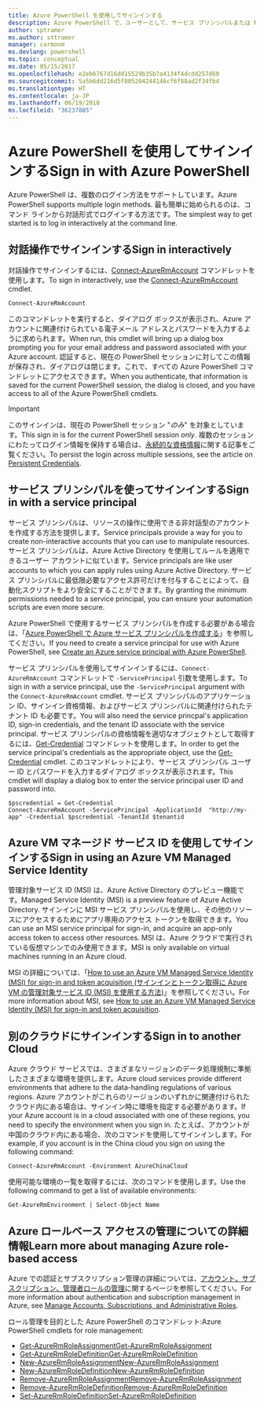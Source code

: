 ```yaml
---
title: Azure PowerShell を使用してサインインする
description: Azure PowerShell で、ユーザーとして、サービス プリンシパルまたは MSI を使用してサインインする方法。
author: sptramer
ms.author: sttramer
manager: carmonm
ms.devlang: powershell
ms.topic: conceptual
ms.date: 05/15/2017
ms.openlocfilehash: e2eb6767d16dd15529b35b7a4134f4dcdd257d60
ms.sourcegitcommit: 5a5b6dd216d5f805204244146cf6f88ad2f34fb4
ms.translationtype: HT
ms.contentlocale: ja-JP
ms.lasthandoff: 06/19/2018
ms.locfileid: "36237885"
---
```

# <a name="sign-in-with-azure-powershell"></a><span data-ttu-id="a51e1-103">Azure PowerShell を使用してサインインする</span><span class="sxs-lookup"><span data-stu-id="a51e1-103">Sign in with Azure PowerShell</span></span>

<span data-ttu-id="a51e1-104">Azure PowerShell は、複数のログイン方法をサポートしています。</span><span class="sxs-lookup"><span data-stu-id="a51e1-104">Azure PowerShell supports multiple login methods.</span></span> <span data-ttu-id="a51e1-105">最も簡単に始められるのは、コマンド ラインから対話形式でログインする方法です。</span><span class="sxs-lookup"><span data-stu-id="a51e1-105">The simplest way to get started is to log in interactively at the command line.</span></span>

## <a name="sign-in-interactively"></a><span data-ttu-id="a51e1-106">対話操作でサインインする</span><span class="sxs-lookup"><span data-stu-id="a51e1-106">Sign in interactively</span></span>

<span data-ttu-id="a51e1-107">対話操作でサインインするには、[Connect-AzureRmAccount](/powershell/module/azurerm.profile/connect-azurermaccount) コマンドレットを使用します。</span><span class="sxs-lookup"><span data-stu-id="a51e1-107">To sign in interactively, use the [Connect-AzureRmAccount](/powershell/module/azurerm.profile/connect-azurermaccount) cmdlet.</span></span>

```azurepowershell
Connect-AzureRmAccount
```

<span data-ttu-id="a51e1-108">このコマンドレットを実行すると、ダイアログ ボックスが表示され、Azure アカウントに関連付けられている電子メール アドレスとパスワードを入力するように求められます。</span><span class="sxs-lookup"><span data-stu-id="a51e1-108">When run, this cmdlet will bring up a dialog box prompting you for your email address and password associated with your Azure account.</span></span> <span data-ttu-id="a51e1-109">認証すると、現在の PowerShell セッションに対してこの情報が保存され、ダイアログは閉じます。これで、すべての Azure PowerShell コマンドレットにアクセスできます。</span><span class="sxs-lookup"><span data-stu-id="a51e1-109">When you authenticate, that information is saved for the current PowerShell session, the dialog is closed, and you have access to all of the Azure PowerShell cmdlets.</span></span>

> [!IMPORTANT]
> <span data-ttu-id="a51e1-110">このサインインは、現在の PowerShell セッション "_のみ_" を対象としています。</span><span class="sxs-lookup"><span data-stu-id="a51e1-110">This sign in is for the current PowerShell session _only_.</span></span> <span data-ttu-id="a51e1-111">複数のセッションにわたってログイン情報を保持する場合は、[永続的な資格情報](context-persistence.md)に関する記事をご覧ください。</span><span class="sxs-lookup"><span data-stu-id="a51e1-111">To persist the login across multiple sessions, see the article on [Persistent Credentials](context-persistence.md).</span></span>

## <a name="sign-in-with-a-service-principal"></a><span data-ttu-id="a51e1-112">サービス プリンシパルを使ってサインインする</span><span class="sxs-lookup"><span data-stu-id="a51e1-112">Sign in with a service principal</span></span>

<span data-ttu-id="a51e1-113">サービス プリンシパルは、リソースの操作に使用できる非対話型のアカウントを作成する方法を提供します。</span><span class="sxs-lookup"><span data-stu-id="a51e1-113">Service principals provide a way for you to create non-interactive accounts that you can use to manipulate resources.</span></span> <span data-ttu-id="a51e1-114">サービス プリンシパルは、Azure Active Directory を使用してルールを適用できるユーザー アカウントに似ています。</span><span class="sxs-lookup"><span data-stu-id="a51e1-114">Service principals are like user accounts to which you can apply rules using Azure Active Directory.</span></span> <span data-ttu-id="a51e1-115">サービス プリンシパルに最低限必要なアクセス許可だけを付与することによって、自動化スクリプトをより安全にすることができます。</span><span class="sxs-lookup"><span data-stu-id="a51e1-115">By granting the minimum permissions needed to a service principal, you can ensure your automation scripts are even more secure.</span></span>

<span data-ttu-id="a51e1-116">Azure PowerShell で使用するサービス プリンシパルを作成する必要がある場合は、「[Azure PowerShell で Azure サービス プリンシパルを作成する](create-azure-service-principal-azureps.md)」を参照してください。</span><span class="sxs-lookup"><span data-stu-id="a51e1-116">If you need to create a service principal for use with Azure PowerShell, see [Create an Azure service principal with Azure PowerShell](create-azure-service-principal-azureps.md).</span></span>

<span data-ttu-id="a51e1-117">サービス プリンシパルを使用してサインインするには、`Connect-AzureRmAccount` コマンドレットで `-ServicePrincipal` 引数を使用します。</span><span class="sxs-lookup"><span data-stu-id="a51e1-117">To sign in with a service principal, use the `-ServicePrincipal` argument with the `Connect-AzureRmAccount` cmdlet.</span></span> <span data-ttu-id="a51e1-118">サービス プリンシパルのアプリケーション ID、サインイン資格情報、およびサービス プリンシパルに関連付けられたテナント ID も必要です。</span><span class="sxs-lookup"><span data-stu-id="a51e1-118">You will also need the service princpal's application ID, sign-in credentials, and the tenant ID associate with the service principal.</span></span> <span data-ttu-id="a51e1-119">サービス プリンシパルの資格情報を適切なオブジェクトとして取得するには、[Get-Credential](/powershell/module/microsoft.powershell.security/get-credential) コマンドレットを使用します。</span><span class="sxs-lookup"><span data-stu-id="a51e1-119">In order to get the service principal's credentials as the appropriate object, use the [Get-Credential](/powershell/module/microsoft.powershell.security/get-credential) cmdlet.</span></span> <span data-ttu-id="a51e1-120">このコマンドレットにより、サービス プリンシパル ユーザー ID とパスワードを入力するダイアログ ボックスが表示されます。</span><span class="sxs-lookup"><span data-stu-id="a51e1-120">This cmdlet will display a dialog box to enter the service principal user ID and password into.</span></span>

```azurepowershell-interactive
$pscredential = Get-Credential
Connect-AzureRmAccount -ServicePrincipal -ApplicationId  "http://my-app" -Credential $pscredential -TenantId $tenantid
```

## <a name="sign-in-using-an-azure-vm-managed-service-identity"></a><span data-ttu-id="a51e1-121">Azure VM マネージド サービス ID を使用してサインインする</span><span class="sxs-lookup"><span data-stu-id="a51e1-121">Sign in using an Azure VM Managed Service Identity</span></span>

<span data-ttu-id="a51e1-122">管理対象サービス ID (MSI) は、Azure Active Directory のプレビュー機能です。</span><span class="sxs-lookup"><span data-stu-id="a51e1-122">Managed Service Identity (MSI) is a preview feature of Azure Active Directory.</span></span> <span data-ttu-id="a51e1-123">サインインに MSI サービス プリンシパルを使用し、その他のリソースにアクセスするためにアプリ専用のアクセス トークンを取得できます。</span><span class="sxs-lookup"><span data-stu-id="a51e1-123">You can use an MSI service principal for sign-in, and acquire an app-only access token to access other resources.</span></span> <span data-ttu-id="a51e1-124">MSI は、Azure クラウドで実行されている仮想マシンでのみ使用できます。</span><span class="sxs-lookup"><span data-stu-id="a51e1-124">MSI is only available on virtual machines running in an Azure cloud.</span></span>

<span data-ttu-id="a51e1-125">MSI の詳細については、「[How to use an Azure VM Managed Service Identity (MSI) for sign-in and token acquisition (サインインとトークン取得に Azure VM の管理対象サービス ID (MSI) を使用する方法)](/azure/active-directory/msi-how-to-get-access-token-using-msi)」を参照してください。</span><span class="sxs-lookup"><span data-stu-id="a51e1-125">For more information about MSI, see [How to use an Azure VM Managed Service Identity (MSI) for sign-in and token acquisition](/azure/active-directory/msi-how-to-get-access-token-using-msi).</span></span>

## <a name="sign-in-to-another-cloud"></a><span data-ttu-id="a51e1-126">別のクラウドにサインインする</span><span class="sxs-lookup"><span data-stu-id="a51e1-126">Sign in to another Cloud</span></span>

<span data-ttu-id="a51e1-127">Azure クラウド サービスでは、さまざまなリージョンのデータ処理規制に準拠したさまざまな環境を提供します。</span><span class="sxs-lookup"><span data-stu-id="a51e1-127">Azure cloud services provide different environments that adhere to the data-handling regulations of various regions.</span></span> <span data-ttu-id="a51e1-128">Azure アカウントがこれらのリージョンのいずれかに関連付けられたクラウド内にある場合は、サインイン時に環境を指定する必要があります。</span><span class="sxs-lookup"><span data-stu-id="a51e1-128">If your Azure account is in a cloud associated with one of these regions, you need to specify the environment when you sign in.</span></span> <span data-ttu-id="a51e1-129">たとえば、アカウントが中国のクラウド内にある場合、次のコマンドを使用してサインインします。</span><span class="sxs-lookup"><span data-stu-id="a51e1-129">For example, if you account is in the China cloud you sign on using the following command:</span></span>

```azurepowershell-interactive
Connect-AzureRmAccount -Environment AzureChinaCloud
```

<span data-ttu-id="a51e1-130">使用可能な環境の一覧を取得するには、次のコマンドを使用します。</span><span class="sxs-lookup"><span data-stu-id="a51e1-130">Use the following command to get a list of available environments:</span></span>

```azurepowershell-interactive
Get-AzureRmEnvironment | Select-Object Name
```

## <a name="learn-more-about-managing-azure-role-based-access"></a><span data-ttu-id="a51e1-131">Azure ロールベース アクセスの管理についての詳細情報</span><span class="sxs-lookup"><span data-stu-id="a51e1-131">Learn more about managing Azure role-based access</span></span>

<span data-ttu-id="a51e1-132">Azure での認証とサブスクリプション管理の詳細については、[アカウント、サブスクリプション、管理者ロールの管理](/azure/active-directory/role-based-access-control-configure)に関するページを参照してください。</span><span class="sxs-lookup"><span data-stu-id="a51e1-132">For more information about authentication and subscription management in Azure, see [Manage Accounts, Subscriptions, and Administrative Roles](/azure/active-directory/role-based-access-control-configure).</span></span>

<span data-ttu-id="a51e1-133">ロール管理を目的とした Azure PowerShell のコマンドレット:</span><span class="sxs-lookup"><span data-stu-id="a51e1-133">Azure PowerShell cmdlets for role management:</span></span>

* [<span data-ttu-id="a51e1-134">Get-AzureRmRoleAssignment</span><span class="sxs-lookup"><span data-stu-id="a51e1-134">Get-AzureRmRoleAssignment</span></span>](/powershell/module/AzureRM.Resources/Get-AzureRmRoleAssignment)
* [<span data-ttu-id="a51e1-135">Get-AzureRmRoleDefinition</span><span class="sxs-lookup"><span data-stu-id="a51e1-135">Get-AzureRmRoleDefinition</span></span>](/powershell/module/AzureRM.Resources/Get-AzureRmRoleDefinition)
* [<span data-ttu-id="a51e1-136">New-AzureRmRoleAssignment</span><span class="sxs-lookup"><span data-stu-id="a51e1-136">New-AzureRmRoleAssignment</span></span>](/powershell/module/AzureRM.Resources/New-AzureRmRoleAssignment)
* [<span data-ttu-id="a51e1-137">New-AzureRmRoleDefinition</span><span class="sxs-lookup"><span data-stu-id="a51e1-137">New-AzureRmRoleDefinition</span></span>](/powershell/module/AzureRM.Resources/New-AzureRmRoleDefinition)
* [<span data-ttu-id="a51e1-138">Remove-AzureRmRoleAssignment</span><span class="sxs-lookup"><span data-stu-id="a51e1-138">Remove-AzureRmRoleAssignment</span></span>](/powershell/module/AzureRM.Resources/Remove-AzureRmRoleAssignment)
* [<span data-ttu-id="a51e1-139">Remove-AzureRmRoleDefinition</span><span class="sxs-lookup"><span data-stu-id="a51e1-139">Remove-AzureRmRoleDefinition</span></span>](/powershell/module/AzureRM.Resources/Remove-AzureRmRoleDefinition)
* [<span data-ttu-id="a51e1-140">Set-AzureRmRoleDefinition</span><span class="sxs-lookup"><span data-stu-id="a51e1-140">Set-AzureRmRoleDefinition</span></span>](/powershell/moduel/AzureRM.Resources/Set-AzureRmRoleDefinition)
